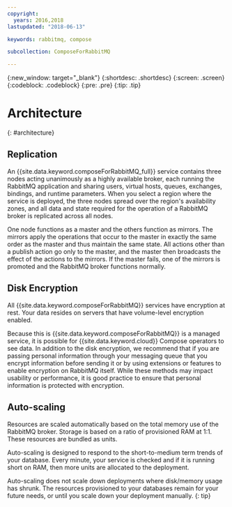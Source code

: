```yaml
---
copyright:
  years: 2016,2018
lastupdated: "2018-06-13"

keywords: rabbitmq, compose

subcollection: ComposeForRabbitMQ

---
```


{:new_window: target="_blank"}
{:shortdesc: .shortdesc}
{:screen: .screen}
{:codeblock: .codeblock}
{:pre: .pre}
{:tip: .tip}

# Architecture 
{: #architecture}

## Replication

An {{site.data.keyword.composeForRabbitMQ_full}} service contains three nodes acting unanimously as a highly available broker, each running the RabbitMQ application and sharing users, virtual hosts, queues, exchanges, bindings, and runtime parameters. When you select a region where the service is deployed, the three nodes spread over the region's availability zones, and all data and state required for the operation of a RabbitMQ broker is replicated across all nodes. 

One node functions as a master and the others function as mirrors. The mirrors apply the operations that occur to the master in exactly the same order as the master and thus maintain the same state. All actions other than a publish action go only to the master, and the master then broadcasts the effect of the actions to the mirrors. If the master fails, one of the mirrors is promoted and the RabbitMQ broker functions normally.

## Disk Encryption

All {{site.data.keyword.composeForRabbitMQ}} services have encryption at rest. Your data resides on servers that have volume-level encryption enabled. 

Because this is {{site.data.keyword.composeForRabbitMQ}} is a managed service, it is possible for {{site.data.keyword.cloud}} Compose operators to see data. In addition to the disk encryption, we recommend that if you are passing personal information through your messaging queue that you encrypt information before sending it or by using extensions or features to enable encryption on RabbitMQ itself. While these methods may impact usability or performance, it is good practice to ensure that personal information is protected with encryption.


## Auto-scaling

Resources are scaled automatically based on the total memory use of the RabbitMQ broker. Storage is based on a ratio of provisioned RAM at 1:1. These resources are bundled as units.

Auto-scaling is designed to respond to the short-to-medium term trends of your database. Every minute, your service is checked and if it is running short on RAM, then more units are allocated to the deployment. 

Auto-scaling does not scale down deployments where disk/memory usage has shrunk. The resources provisioned to your databases remain for your future needs, or until you scale down your deployment manually.
{: tip}
